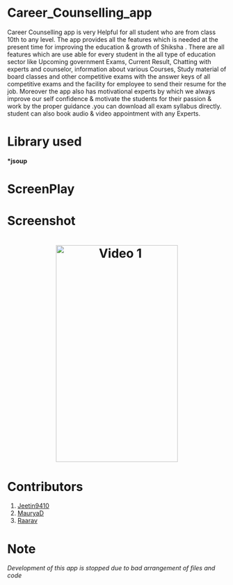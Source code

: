 # Career_Counselling_app

Career Counselling app is very Helpful for all student who are from class 10th to any level. The app provides all the features which is needed at the present time for improving the education & growth of Shiksha . 
There are all features which are use able for every student in the all type of education sector like Upcoming government Exams, Current Result, Chatting with experts and counselor, information about various Courses, Study material of board classes and other competitive exams with the answer keys of all competitive exams and the facility for employee to send their resume for the job. Moreover the app also has motivational experts by which we always improve our self confidence & motivate the students for their passion & work by the proper guidance .you can download all exam syllabus directly. student can also book audio & video appointment with any Experts.


# Library used
  <b>*jsoup</b>

# ScreenPlay

# Screenshot
<h1 align="center">
<img src="/gif/ezgif.com-video-to-gif.gif" width="280" height="498" alt="Video 1"/>

</h1>


# Contributors

<ol>
 <li>
  <a href="https://github.com/Jeetin9410">Jeetin9410</a>
 </li>
 <li>
  <a href="https://github.com/MauryaD">MauryaD</a>
 </li>
 
 <li>
 <a href="https://github.com/Raarav">Raarav</a>
 </li>
</ol>


# Note

<i>Development of this app is stopped due to bad arrangement of files and code</i>
